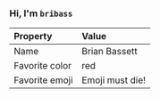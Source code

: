 ### Hi, I'm `bribass`

| Property | Value |
|:---------------|:-----------------|
| Name | Brian Bassett |
| Favorite color | red |
| Favorite emoji | Emoji must die! |
